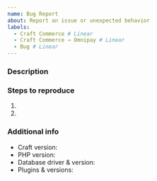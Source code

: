 ```yaml
---
name: Bug Report
about: Report an issue or unexpected behavior
labels:
  - Craft Commerce # Linear
  - Craft Commerce → Omnipay # Linear
  - Bug # Linear
---
```


### Description



### Steps to reproduce

1.
2.

### Additional info

- Craft version:
- PHP version:
- Database driver & version:
- Plugins & versions:
